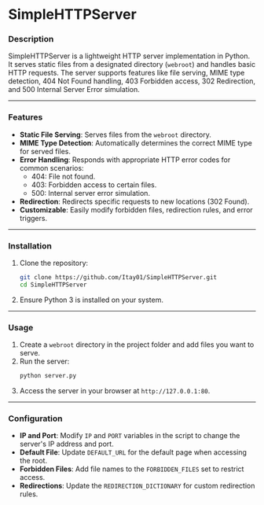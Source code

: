# SimpleHTTPServer

### Description
SimpleHTTPServer is a lightweight HTTP server implementation in Python. It serves static files from a designated directory (`webroot`) and handles basic HTTP requests. The server supports features like file serving, MIME type detection, 404 Not Found handling, 403 Forbidden access, 302 Redirection, and 500 Internal Server Error simulation.

---

### Features
- **Static File Serving**: Serves files from the `webroot` directory.
- **MIME Type Detection**: Automatically determines the correct MIME type for served files.
- **Error Handling**: Responds with appropriate HTTP error codes for common scenarios:
  - 404: File not found.
  - 403: Forbidden access to certain files.
  - 500: Internal server error simulation.
- **Redirection**: Redirects specific requests to new locations (302 Found).
- **Customizable**: Easily modify forbidden files, redirection rules, and error triggers.

---

### Installation
1. Clone the repository:
   ```bash
   git clone https://github.com/Itay01/SimpleHTTPServer.git
   cd SimpleHTTPServer
   ```
2. Ensure Python 3 is installed on your system.

---

### Usage
1. Create a `webroot` directory in the project folder and add files you want to serve.
2. Run the server:
   ```bash
   python server.py
   ```
3. Access the server in your browser at `http://127.0.0.1:80`.

---

### Configuration
- **IP and Port**: Modify `IP` and `PORT` variables in the script to change the server's IP address and port.
- **Default File**: Update `DEFAULT_URL` for the default page when accessing the root.
- **Forbidden Files**: Add file names to the `FORBIDDEN_FILES` set to restrict access.
- **Redirections**: Update the `REDIRECTION_DICTIONARY` for custom redirection rules.
  
